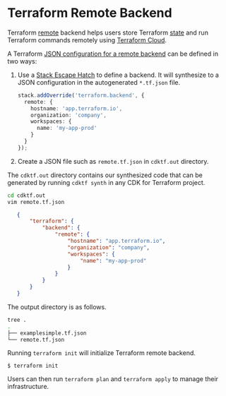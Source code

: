 # Terraform Remote Backend

Terraform [remote](https://www.terraform.io/docs/backends/types/remote.html) backend helps users
store Terraform [state](https://www.terraform.io/docs/state/index.html) and run Terraform commands
remotely using [Terraform Cloud](https://www.terraform.io/docs/cloud/index.html).

A Terraform [JSON configuration for a remote backend](https://www.terraform.io/docs/configuration/syntax-json.html#terraform-blocks)
can be defined in two ways:

1. Use a [Stack Escape Hatch](./escape-hatch.md) to define a backend. It will synthesize
   to a JSON configuration in the autogenerated `*.tf.json` file.
   ```typescript
   stack.addOverride('terraform.backend', {
     remote: {
       hostname: 'app.terraform.io',
       organization: 'company',
       workspaces: {
         name: 'my-app-prod'
       }
     }
   });
   ```

2. Create a JSON file such as `remote.tf.json` in `cdktf.out` directory.

The `cdktf.out` directory contains our synthesized code that can be generated by running `cdktf synth` in
any CDK for Terraform project.

```bash
cd cdktf.out
vim remote.tf.json
```

```json
   {
       "terraform": {
           "backend": {
               "remote": {
                   "hostname": "app.terraform.io",
                   "organization": "company",
                   "workspaces": {
                       "name": "my-app-prod"
                   }
               }
           }
       }
   }
```

The output directory is as follows.

```bash
tree .
.
├── examplesimple.tf.json
└── remote.tf.json
```

Running `terraform init` will initialize Terraform remote backend.

```shell
$ terraform init
```

Users can then run `terraform plan` and `terraform apply` to manage their infrastructure.
